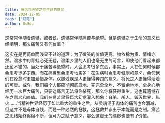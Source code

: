 ```yaml
---
title: 痛苦与绝望之与生命的意义
date: 2024-12-05
tags: ["随笔"]
author: QuHou
---
```


这常常伴随着遗憾，或者说，遗憾常伴随痛苦与绝望。但是遗憾之于生命的意义已经阐明，那么痛苦又有何价值？

这实在是再简单而浅显不过的道理：为了微笑的价值更高。物依稀为贵，情绪亦然。温水中的青蛙必死无疑，温柔乡里的人们也毫无生气可言，即使他们看起来都还蛮不错的。当处于痛苦与绝望时，人会思考很多东西，事实上，人在任何时候都会思考很多东西。而在痛苦里会思考地更多：在生病时会思考健康的意义，会使我们在痊愈时更加爱惜身体。双腿残疾是人更懂得奔跑的意义，将死之人更懂得活着的可贵。或许，我们每个人都应彻彻底底地、完完全全地、不留余地地、全身心地经历一次巨大痛苦，只要这痛苦无法将你杀死，那么你将获得重生。这也算遗憾存在之意义和价值。我们在痛苦里将巨大幻觉灌入想象：自杀、杀人、毁灭世界、纵火……当精神世界经历了如此重大的重生之后，从灵魂浸于肉体的痛苦也会消减，但这并不是母体自残，而是一种必然的拯救，这拯救并非出于本能而是克制。痛苦之思绪始终绵绵不断，但可为之赋予意义，那么这虚无的缥缈也便有了价值。
